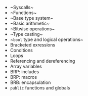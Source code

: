 - ~Syscalls~
- ~Functions~
- ~Base type system~
- ~Basic arithmetic~
- ~Bitwise operations~
- ~Type casting~
- ~`bool` type and logical operations~
- Bracketed exressions
- Conditions
- Loops
- Referencing and dereferencing
- Array variables
- BRP: includes
- BRP: macros
- BRB: encapsulation
- `public` functions and globals